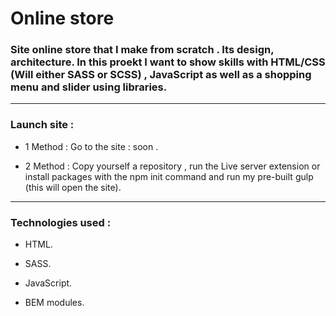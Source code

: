 # Online store
### Site online store that I make from scratch . Its design, architecture. In this proekt I want to show skills with HTML/CSS (Will either SASS or SCSS) , JavaScript as well as a shopping menu and slider using libraries.

---
### Launch site :
- 1 Method : Go to the site : soon .

- 2 Method : Copy yourself a repository , run the Live server extension or install packages with the npm init command and run my pre-built gulp (this will open the site).

---
### Technologies used :

- HTML. 
 
- SASS. 

- JavaScript.

- BEM modules.
